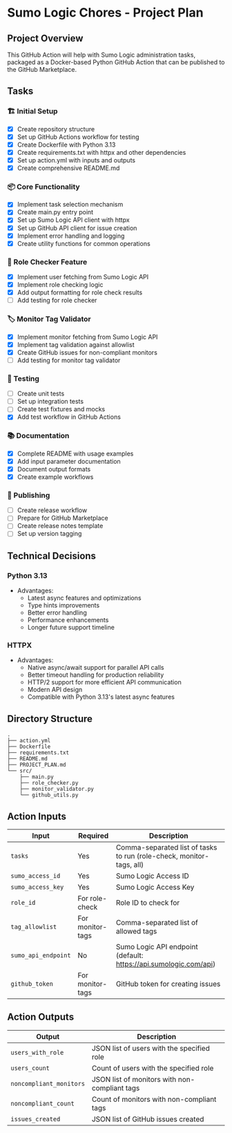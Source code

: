 # Sumo Logic Chores - Project Plan

## Project Overview
This GitHub Action will help with Sumo Logic administration tasks, packaged as a Docker-based Python GitHub Action that can be published to the GitHub Marketplace.

## Tasks

### 🏗️ Initial Setup
- [x] Create repository structure
- [x] Set up GitHub Actions workflow for testing
- [x] Create Dockerfile with Python 3.13
- [x] Create requirements.txt with httpx and other dependencies
- [x] Set up action.yml with inputs and outputs
- [x] Create comprehensive README.md

### 📦 Core Functionality
- [x] Implement task selection mechanism
- [x] Create main.py entry point
- [x] Set up Sumo Logic API client with httpx
- [x] Set up GitHub API client for issue creation
- [x] Implement error handling and logging
- [x] Create utility functions for common operations

### 👥 Role Checker Feature
- [x] Implement user fetching from Sumo Logic API
- [x] Implement role checking logic
- [x] Add output formatting for role check results
- [ ] Add testing for role checker

### 🏷️ Monitor Tag Validator
- [x] Implement monitor fetching from Sumo Logic API
- [x] Implement tag validation against allowlist
- [x] Create GitHub issues for non-compliant monitors
- [ ] Add testing for monitor tag validator

### 🧪 Testing
- [ ] Create unit tests
- [ ] Set up integration tests
- [ ] Create test fixtures and mocks
- [x] Add test workflow in GitHub Actions

### 📚 Documentation
- [x] Complete README with usage examples
- [x] Add input parameter documentation
- [x] Document output formats
- [x] Create example workflows

### 🚀 Publishing
- [ ] Create release workflow
- [ ] Prepare for GitHub Marketplace
- [ ] Create release notes template
- [ ] Set up version tagging

## Technical Decisions

### Python 3.13
- Advantages:
  - Latest async features and optimizations
  - Type hints improvements
  - Better error handling
  - Performance enhancements
  - Longer future support timeline

### HTTPX
- Advantages:
  - Native async/await support for parallel API calls
  - Better timeout handling for production reliability
  - HTTP/2 support for more efficient API communication
  - Modern API design
  - Compatible with Python 3.13's latest async features

## Directory Structure
```
.
├── action.yml
├── Dockerfile
├── requirements.txt
├── README.md
├── PROJECT_PLAN.md
└── src/
    ├── main.py
    ├── role_checker.py
    ├── monitor_validator.py
    └── github_utils.py
```

## Action Inputs

| Input | Required | Description |
|-------|----------|-------------|
| `tasks` | Yes | Comma-separated list of tasks to run (role-check, monitor-tags, all) |
| `sumo_access_id` | Yes | Sumo Logic Access ID |
| `sumo_access_key` | Yes | Sumo Logic Access Key |
| `role_id` | For role-check | Role ID to check for |
| `tag_allowlist` | For monitor-tags | Comma-separated list of allowed tags |
| `sumo_api_endpoint` | No | Sumo Logic API endpoint (default: https://api.sumologic.com/api) |
| `github_token` | For monitor-tags | GitHub token for creating issues |

## Action Outputs

| Output | Description |
|--------|-------------|
| `users_with_role` | JSON list of users with the specified role |
| `users_count` | Count of users with the specified role |
| `noncompliant_monitors` | JSON list of monitors with non-compliant tags |
| `noncompliant_count` | Count of monitors with non-compliant tags |
| `issues_created` | JSON list of GitHub issues created | 